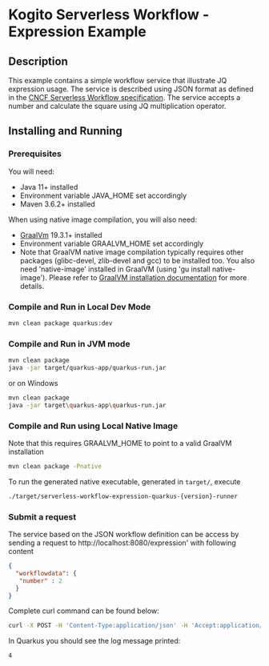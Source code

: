 # Kogito Serverless Workflow - Expression Example

## Description

This example contains a simple workflow service that illustrate JQ expression usage. 
The service is described using JSON format as defined in the 
[CNCF Serverless Workflow specification](https://github.com/serverlessworkflow/specification).
The service accepts a number and calculate the square using JQ multiplication operator. 


## Installing and Running

### Prerequisites
 
You will need:
  - Java 11+ installed
  - Environment variable JAVA_HOME set accordingly
  - Maven 3.6.2+ installed

When using native image compilation, you will also need: 
  - [GraalVm](https://www.graalvm.org/downloads/) 19.3.1+ installed
  - Environment variable GRAALVM_HOME set accordingly
  - Note that GraalVM native image compilation typically requires other packages (glibc-devel, zlib-devel and gcc) to be installed too.  You also need 'native-image' installed in GraalVM (using 'gu install native-image'). Please refer to [GraalVM installation documentation](https://www.graalvm.org/docs/reference-manual/aot-compilation/#prerequisites) for more details.

### Compile and Run in Local Dev Mode

```sh
mvn clean package quarkus:dev
```

### Compile and Run in JVM mode

```sh
mvn clean package 
java -jar target/quarkus-app/quarkus-run.jar
```

or on Windows

```sh
mvn clean package
java -jar target\quarkus-app\quarkus-run.jar
```

### Compile and Run using Local Native Image
Note that this requires GRAALVM_HOME to point to a valid GraalVM installation

```sh
mvn clean package -Pnative
```
  
To run the generated native executable, generated in `target/`, execute

```sh
./target/serverless-workflow-expression-quarkus-{version}-runner
```

### Submit a request

The service based on the JSON workflow definition can be access by sending a request to http://localhost:8080/expression'
with following content 

```json
{
  "workflowdata": {
   "number" : 2
  }
}
```

Complete curl command can be found below:

```sh
curl -X POST -H 'Content-Type:application/json' -H 'Accept:application/json' -d '{"workflowdata" : {"number": 2}}' http://localhost:8080/expression
```


In Quarkus you should see the log message printed:

```text
4
```